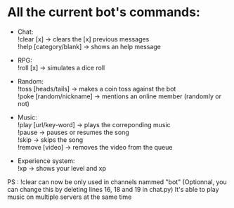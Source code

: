 # All the current bot's commands:

- Chat:<br>
!clear [x] → clears the [x] previous messages<br>
!help [category/blank] → shows an help message<br>

- RPG:<br>
!roll [x] → simulates a dice roll<br>

- Random:<br>
!toss [heads/tails] → makes a coin toss against the bot<br>
!poke [random/nickname] → mentions an online member (randomly or not)<br>

- Music:<br>
!play [url/key-word] → plays the correponding music<br>
!pause → pauses or resumes the song<br>
!skip → skips the song<br>
!remove [video] → removes the video from the queue<br>

- Experience system:<br>
!xp → shows your level and xp

PS : !clear can now be only used in channels nammed "bot" (Optionnal, you can change this by deleting lines 16, 18 and 19 in chat.py)
It's able to play music on multiple servers at the same time
